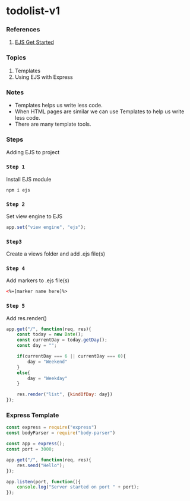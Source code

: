 # todolist-v1

### References

1. [EJS Get Started](https://ejs.co/)

### Topics

1. Templates
2. Using EJS with Express

### Notes

* Templates helps us write less code.
* When HTML pages are similar we can use Templates to help us write less code.
* There are many template tools.

### Steps

Adding EJS to project

### `Step 1`

Install EJS module

```shell
npm i ejs
```

### `Step 2`

Set view engine to EJS

```javascript
app.set("view engine", "ejs");
```

### `Step3`

Create a views folder and add .ejs file(s)

### `Step 4`

Add markers to .ejs file(s)

```html
<%=[marker name here]%>
```

### `Step 5`

Add res.render()

```javascript
app.get("/", function(req, res){
    const today = new Date();
    const currentDay = today.getDay();
    const day = "";

    if(currentDay === 6 || currentDay === 0){
        day = "Weekend"
    }
    else{
        day = "Weekday"
    }

    res.render("list", {kindOfDay: day})
});
```

### Express Template

```javascript
const express = require("express")
const bodyParser = require("body-parser")

const app = express();
const port = 3000;

app.get("/", function(req, res){
    res.send("Hello");
});

app.listen(port, function(){
    console.log("Server started on port " + port);
});
```